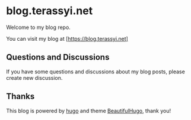 # blog.terassyi.net

Welcome to my blog repo.

You can visit my blog at [https://blog.terassyi.net]

## Questions and Discussions

If you have some questions and discussions about my blog posts, please create new discussion.

## Thanks

This blog is powered by [hugo](https://gohugo.io/) and theme [BeautifulHugo](https://themes.gohugo.io/themes/beautifulhugo/), thank you!
